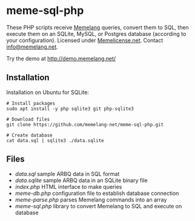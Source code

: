 # meme-sql-php

These PHP scripts receive [Memelang](https://memelang.net/) queries, convert them to SQL, then execute them on an SQLite, MySQL, or Postgres database (according to your configuration). Licensed under [Memelicense.net](https://memelicense.net/). Contact info@memelang.net.

Try the demo at http://demo.memelang.net/


## Installation

Installation on Ubuntu for SQLite:

	# Install packages
	sudo apt install -y php sqlite3 git php-sqlite3
	
	# Download files
	git clone https://github.com/memelang-net/meme-sql-php.git
	
	# Create database
	cat data.sql | sqlite3 ./data.sqlite


## Files
* *data.sql* sample ARBQ data in SQL format
* *data.sqlite* sample ARBQ data in an SQLite binary file
* *index.php* HTML interface to make queries
* *meme-db.php* configuration file to establish database connection
* *meme-parse.php* parses Memelang commands into an array
* *meme-sql.php* library to convert Memelang to SQL and execute on database